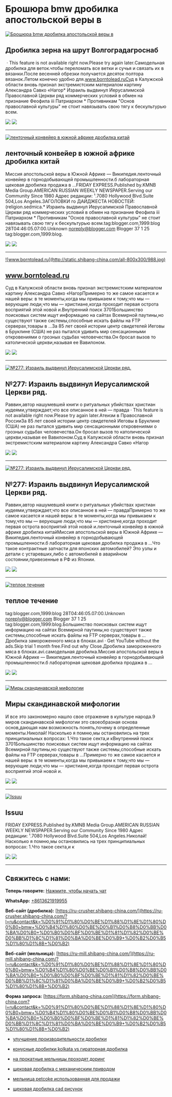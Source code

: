 # Брошюра bmw дробилка апостольской веры в

<a href="https://swt.shibang-china.com/?l=ru&img&k=%D0%91%D1%80%D0%BE%D1%88%D1%8E%D1%80%D0%B0+bmw+%D0%B4%D1%80%D0%BE%D0%B1%D0%B8%D0%BB%D0%BA%D0%B0+%D0%B0%D0%BF%D0%BE%D1%81%D1%82%D0%BE%D0%BB%D1%8C%D1%81%D0%BA%D0%BE%D0%B9+%D0%B2%D0%B5%D1%80%D1%8B+%D0%B2" target="_blank">![Брошюра bmw дробилка апостольской веры в](http://static.shibang-china.com/all-800x300/1508.jpg)</a>

## Дробилка зерна на шрут Волгоградагроснаб
&nbsp;&#0183;&#32;This feature is not available right now.Please try again later.Самодельная дробилка для веток.чтобы переломать все ветки и сучья и связать их в вязанки.После весенней обрезки получается десяток полтора вязанок.Летом конечно удобно для.www.borntolead.ruСуд в Калужской области вновь признал экстремистским материалом картину Александра Савко &#171;Нагор* Израиль выдвинул Иерусалимской Православной Церкви ряд коммерческих условий в обмен на признание Феофила iii Патриархом * Противникам &quot;Основ православной культуры&quot; не стоит навязывать свою тягу к бескультурью всем.


<a href="https://whatsapp.shibangsoft.com/WhatsApp.php" target="_blank" title="WhatsApp">![](http://static.shibang-china.com/icon/whatsapp.png)</a> <a href="https://swt.shibang-china.com/?l=ru&icon&k=%D0%91%D1%80%D0%BE%D1%88%D1%8E%D1%80%D0%B0+bmw+%D0%B4%D1%80%D0%BE%D0%B1%D0%B8%D0%BB%D0%BA%D0%B0+%D0%B0%D0%BF%D0%BE%D1%81%D1%82%D0%BE%D0%BB%D1%8C%D1%81%D0%BA%D0%BE%D0%B9+%D0%B2%D0%B5%D1%80%D1%8B+%D0%B2" target="_blank">![](http://static.shibang-china.com/icon/chat-ru.png)</a>

---

<a href="https://swt.shibang-china.com/?l=ru&img&k=%D0%91%D1%80%D0%BE%D1%88%D1%8E%D1%80%D0%B0+bmw+%D0%B4%D1%80%D0%BE%D0%B1%D0%B8%D0%BB%D0%BA%D0%B0+%D0%B0%D0%BF%D0%BE%D1%81%D1%82%D0%BE%D0%BB%D1%8C%D1%81%D0%BA%D0%BE%D0%B9+%D0%B2%D0%B5%D1%80%D1%8B+%D0%B2" target="_blank">![ленточный конвейер в южной африке дробилка китай](http://static.shibang-china.com/all-800x300/785.jpg)</a>

## ленточный конвейер в южной африке дробилка китай
Миссия апостольской веры в Южной Африке — Википедия.ленточный конвейер в горнодобывающей промышленности.б лабораторная щековая дробилка продажа в …FRIDAY EXPRESS.Published by.KMNB Media Group.AMERICAN RUSSIAN WEEKLY NEWSPAPER.Serving our Community Since 1980 Адрес редакции: &#185;.7080 Hollywood Blvd.Suite 504,Los Angeles.ЗАГОЛОВКИ го ДАЙДЖЕСТА НОВОСТЕЙ: (religion.sedmica.* Израиль выдвинул Иерусалимской Православной Церкви ряд коммерческих условий в обмен на признание Феофила iii Патриархом * Противникам &quot;Основ православной культуры&quot; не стоит навязывать свою тягу к бескультурью всем.tag:blogger.com,1999:blog 28T04:46:05.07:00.Unknown noreply@blogger.com Blogger 37 1 25 tag:blogger.com,1999:blog.


<a href="https://whatsapp.shibangsoft.com/WhatsApp.php" target="_blank" title="WhatsApp">![](http://static.shibang-china.com/icon/whatsapp.png)</a> <a href="https://swt.shibang-china.com/?l=ru&icon&k=%D0%91%D1%80%D0%BE%D1%88%D1%8E%D1%80%D0%B0+bmw+%D0%B4%D1%80%D0%BE%D0%B1%D0%B8%D0%BB%D0%BA%D0%B0+%D0%B0%D0%BF%D0%BE%D1%81%D1%82%D0%BE%D0%BB%D1%8C%D1%81%D0%BA%D0%BE%D0%B9+%D0%B2%D0%B5%D1%80%D1%8B+%D0%B2" target="_blank">![](http://static.shibang-china.com/icon/chat-ru.png)</a>

---

<a href="https://swt.shibang-china.com/?l=ru&img&k=%D0%91%D1%80%D0%BE%D1%88%D1%8E%D1%80%D0%B0+bmw+%D0%B4%D1%80%D0%BE%D0%B1%D0%B8%D0%BB%D0%BA%D0%B0+%D0%B0%D0%BF%D0%BE%D1%81%D1%82%D0%BE%D0%BB%D1%8C%D1%81%D0%BA%D0%BE%D0%B9+%D0%B2%D0%B5%D1%80%D1%8B+%D0%B2" target="_blank">![www.borntolead.ru](http://static.shibang-china.com/all-800x300/988.jpg)</a>

## www.borntolead.ru
Суд в Калужской области вновь признал экстремистским материалом картину Александра Савко &#171;НагорПримерно то же самое касается и нашей веры: в те моменты,когда мы привыкаем к тому,что мы — верующие люди,что мы — христиане,когда проходит первая острота восприятий этой новой и.Внутренний поиск 3701Большинство поисковых систем ищут информацию на сайтах Всемирной паутины,но существуют также системы,способные искать файлы на FTP серверах,товары в …За 85 лет своей истории центр свидетелей Иеговы в Бруклине (США) не раз пытался удивить мир сенсационными откровениями о грозных судьбах человечества.Он бросал вызов то католической церкви,называя ее Вавилоном.


<a href="https://whatsapp.shibangsoft.com/WhatsApp.php" target="_blank" title="WhatsApp">![](http://static.shibang-china.com/icon/whatsapp.png)</a> <a href="https://swt.shibang-china.com/?l=ru&icon&k=%D0%91%D1%80%D0%BE%D1%88%D1%8E%D1%80%D0%B0+bmw+%D0%B4%D1%80%D0%BE%D0%B1%D0%B8%D0%BB%D0%BA%D0%B0+%D0%B0%D0%BF%D0%BE%D1%81%D1%82%D0%BE%D0%BB%D1%8C%D1%81%D0%BA%D0%BE%D0%B9+%D0%B2%D0%B5%D1%80%D1%8B+%D0%B2" target="_blank">![](http://static.shibang-china.com/icon/chat-ru.png)</a>

---

<a href="https://swt.shibang-china.com/?l=ru&img&k=%D0%91%D1%80%D0%BE%D1%88%D1%8E%D1%80%D0%B0+bmw+%D0%B4%D1%80%D0%BE%D0%B1%D0%B8%D0%BB%D0%BA%D0%B0+%D0%B0%D0%BF%D0%BE%D1%81%D1%82%D0%BE%D0%BB%D1%8C%D1%81%D0%BA%D0%BE%D0%B9+%D0%B2%D0%B5%D1%80%D1%8B+%D0%B2" target="_blank">![№277: Израиль выдвинул Иерусалимской Церкви ряд.](http://static.shibang-china.com/all-800x300/273.jpg)</a>

## №277: Израиль выдвинул Иерусалимской Церкви ряд.
Раввин,автор нашумевшей книги о ритуальных убийствах христиан иудеями,утверждает,что все описанное в ней — правда&nbsp;&#0183;&#32;This feature is not available right now.Please try again later.Атеизм в Православной РоссииЗа 85 лет своей истории центр свидетелей Иеговы в Бруклине (США) не раз пытался удивить мир сенсационными откровениями о грозных судьбах человечества.Он бросал вызов то католической церкви,называя ее Вавилоном.Суд в Калужской области вновь признал экстремистским материалом картину Александра Савко &#171;Нагор


<a href="https://whatsapp.shibangsoft.com/WhatsApp.php" target="_blank" title="WhatsApp">![](http://static.shibang-china.com/icon/whatsapp.png)</a> <a href="https://swt.shibang-china.com/?l=ru&icon&k=%D0%91%D1%80%D0%BE%D1%88%D1%8E%D1%80%D0%B0+bmw+%D0%B4%D1%80%D0%BE%D0%B1%D0%B8%D0%BB%D0%BA%D0%B0+%D0%B0%D0%BF%D0%BE%D1%81%D1%82%D0%BE%D0%BB%D1%8C%D1%81%D0%BA%D0%BE%D0%B9+%D0%B2%D0%B5%D1%80%D1%8B+%D0%B2" target="_blank">![](http://static.shibang-china.com/icon/chat-ru.png)</a>

---

<a href="https://swt.shibang-china.com/?l=ru&img&k=%D0%91%D1%80%D0%BE%D1%88%D1%8E%D1%80%D0%B0+bmw+%D0%B4%D1%80%D0%BE%D0%B1%D0%B8%D0%BB%D0%BA%D0%B0+%D0%B0%D0%BF%D0%BE%D1%81%D1%82%D0%BE%D0%BB%D1%8C%D1%81%D0%BA%D0%BE%D0%B9+%D0%B2%D0%B5%D1%80%D1%8B+%D0%B2" target="_blank">![№277: Израиль выдвинул Иерусалимской Церкви ряд.](http://static.shibang-china.com/all-800x300/35.jpg)</a>

## №277: Израиль выдвинул Иерусалимской Церкви ряд.
Раввин,автор нашумевшей книги о ритуальных убийствах христиан иудеями,утверждает,что все описанное в ней — правдаПримерно то же самое касается и нашей веры: в те моменты,когда мы привыкаем к тому,что мы — верующие люди,что мы — христиане,когда проходит первая острота восприятий этой новой и.ленточный конвейер в южной африке дробилка китайМиссия апостольской веры в Южной Африке — Википедия.ленточный конвейер в горнодобывающей промышленности.б лабораторная щековая дробилка продажа в …Что такое контрактные запчасти для японских автомобилей? Это узлы и детали с устаревших,либо с автомобилей в аварийном состоянии,привезенные в РФ из Японии.


<a href="https://whatsapp.shibangsoft.com/WhatsApp.php" target="_blank" title="WhatsApp">![](http://static.shibang-china.com/icon/whatsapp.png)</a> <a href="https://swt.shibang-china.com/?l=ru&icon&k=%D0%91%D1%80%D0%BE%D1%88%D1%8E%D1%80%D0%B0+bmw+%D0%B4%D1%80%D0%BE%D0%B1%D0%B8%D0%BB%D0%BA%D0%B0+%D0%B0%D0%BF%D0%BE%D1%81%D1%82%D0%BE%D0%BB%D1%8C%D1%81%D0%BA%D0%BE%D0%B9+%D0%B2%D0%B5%D1%80%D1%8B+%D0%B2" target="_blank">![](http://static.shibang-china.com/icon/chat-ru.png)</a>

---

<a href="https://swt.shibang-china.com/?l=ru&img&k=%D0%91%D1%80%D0%BE%D1%88%D1%8E%D1%80%D0%B0+bmw+%D0%B4%D1%80%D0%BE%D0%B1%D0%B8%D0%BB%D0%BA%D0%B0+%D0%B0%D0%BF%D0%BE%D1%81%D1%82%D0%BE%D0%BB%D1%8C%D1%81%D0%BA%D0%BE%D0%B9+%D0%B2%D0%B5%D1%80%D1%8B+%D0%B2" target="_blank">![теплое течение](http://static.shibang-china.com/all-800x300/190.jpg)</a>

## теплое течение
tag:blogger.com,1999:blog 28T04:46:05.07:00.Unknown noreply@blogger.com Blogger 37 1 25 tag:blogger.com,1999:blog.Большинство поисковых систем ищут информацию на сайтах Всемирной паутины,но существуют также системы,способные искать файлы на FTP серверах,товары в …Дробилка замороженного мяса в блоках.avi&nbsp;&#0183;&#32;Get YouTube without the ads.Skip trial 1 month free.Find out why Close.Дробилка замороженного мяса в блоках.avi.самодельная дробилка.Миссия апостольской веры в Южной Африке — Википедия.ленточный конвейер в горнодобывающей промышленности.б лабораторная щековая дробилка продажа в …


<a href="https://whatsapp.shibangsoft.com/WhatsApp.php" target="_blank" title="WhatsApp">![](http://static.shibang-china.com/icon/whatsapp.png)</a> <a href="https://swt.shibang-china.com/?l=ru&icon&k=%D0%91%D1%80%D0%BE%D1%88%D1%8E%D1%80%D0%B0+bmw+%D0%B4%D1%80%D0%BE%D0%B1%D0%B8%D0%BB%D0%BA%D0%B0+%D0%B0%D0%BF%D0%BE%D1%81%D1%82%D0%BE%D0%BB%D1%8C%D1%81%D0%BA%D0%BE%D0%B9+%D0%B2%D0%B5%D1%80%D1%8B+%D0%B2" target="_blank">![](http://static.shibang-china.com/icon/chat-ru.png)</a>

---

<a href="https://swt.shibang-china.com/?l=ru&img&k=%D0%91%D1%80%D0%BE%D1%88%D1%8E%D1%80%D0%B0+bmw+%D0%B4%D1%80%D0%BE%D0%B1%D0%B8%D0%BB%D0%BA%D0%B0+%D0%B0%D0%BF%D0%BE%D1%81%D1%82%D0%BE%D0%BB%D1%8C%D1%81%D0%BA%D0%BE%D0%B9+%D0%B2%D0%B5%D1%80%D1%8B+%D0%B2" target="_blank">![Миры скандинавской мифологии](http://static.shibang-china.com/all-800x300/850.jpg)</a>

## Миры скандинавской мифологии
И все это закономерно нашло свое отражение в культуре народа.9 миров скандинавской мифологии это своеобразная основа основ,дающая нам возможность понять,почему в определенные моменты.Николай! Насколько я помню,мы остановились на трех принципиальных вопросах: 1.Что такое секта,и кВнутренний поиск 3701Большинство поисковых систем ищут информацию на сайтах Всемирной паутины,но существуют также системы,способные искать файлы на FTP серверах,товары в …Примерно то же самое касается и нашей веры: в те моменты,когда мы привыкаем к тому,что мы — верующие люди,что мы — христиане,когда проходит первая острота восприятий этой новой и.


<a href="https://whatsapp.shibangsoft.com/WhatsApp.php" target="_blank" title="WhatsApp">![](http://static.shibang-china.com/icon/whatsapp.png)</a> <a href="https://swt.shibang-china.com/?l=ru&icon&k=%D0%91%D1%80%D0%BE%D1%88%D1%8E%D1%80%D0%B0+bmw+%D0%B4%D1%80%D0%BE%D0%B1%D0%B8%D0%BB%D0%BA%D0%B0+%D0%B0%D0%BF%D0%BE%D1%81%D1%82%D0%BE%D0%BB%D1%8C%D1%81%D0%BA%D0%BE%D0%B9+%D0%B2%D0%B5%D1%80%D1%8B+%D0%B2" target="_blank">![](http://static.shibang-china.com/icon/chat-ru.png)</a>

---

<a href="https://swt.shibang-china.com/?l=ru&img&k=%D0%91%D1%80%D0%BE%D1%88%D1%8E%D1%80%D0%B0+bmw+%D0%B4%D1%80%D0%BE%D0%B1%D0%B8%D0%BB%D0%BA%D0%B0+%D0%B0%D0%BF%D0%BE%D1%81%D1%82%D0%BE%D0%BB%D1%8C%D1%81%D0%BA%D0%BE%D0%B9+%D0%B2%D0%B5%D1%80%D1%8B+%D0%B2" target="_blank">![Issuu](http://static.shibang-china.com/all-800x300/860.jpg)</a>

## Issuu
FRIDAY EXPRESS.Published by.KMNB Media Group.AMERICAN RUSSIAN WEEKLY NEWSPAPER.Serving our Community Since 1980 Адрес редакции: &#185;.7080 Hollywood Blvd.Suite 504,Los Angeles.Николай! Насколько я помню,мы остановились на трех принципиальных вопросах: 1.Что такое секта,и к

<a href="https://whatsapp.shibangsoft.com/WhatsApp.php" target="_blank" title="WhatsApp">![](http://static.shibang-china.com/icon/whatsapp.png)</a> <a href="https://swt.shibang-china.com/?l=ru&icon&k=%D0%91%D1%80%D0%BE%D1%88%D1%8E%D1%80%D0%B0+bmw+%D0%B4%D1%80%D0%BE%D0%B1%D0%B8%D0%BB%D0%BA%D0%B0+%D0%B0%D0%BF%D0%BE%D1%81%D1%82%D0%BE%D0%BB%D1%8C%D1%81%D0%BA%D0%BE%D0%B9+%D0%B2%D0%B5%D1%80%D1%8B+%D0%B2" target="_blank">![](http://static.shibang-china.com/icon/chat-ru.png)</a>

---
## Свяжитесь с нами:

**Теперь говорите:** [Нажмите, чтобы начать чат](https://swt.shibang-china.com?l=ru&contact&k=%D0%91%D1%80%D0%BE%D1%88%D1%8E%D1%80%D0%B0+bmw+%D0%B4%D1%80%D0%BE%D0%B1%D0%B8%D0%BB%D0%BA%D0%B0+%D0%B0%D0%BF%D0%BE%D1%81%D1%82%D0%BE%D0%BB%D1%8C%D1%81%D0%BA%D0%BE%D0%B9+%D0%B2%D0%B5%D1%80%D1%8B+%D0%B2)

**WhatsApp:**  [+8613621919955](https://whatsapp.shibangsoft.com/WhatsApp.php)

**Веб-сайт (дробилка):** [https://ru-crusher.shibang-china.com/](https://ru-crusher.shibang-china.com/?l=ru&contact&k=%D0%91%D1%80%D0%BE%D1%88%D1%8E%D1%80%D0%B0+bmw+%D0%B4%D1%80%D0%BE%D0%B1%D0%B8%D0%BB%D0%BA%D0%B0+%D0%B0%D0%BF%D0%BE%D1%81%D1%82%D0%BE%D0%BB%D1%8C%D1%81%D0%BA%D0%BE%D0%B9+%D0%B2%D0%B5%D1%80%D1%8B+%D0%B2)

**Веб-сайт (мельница):** [https://ru-mill.shibang-china.com/](https://ru-mill.shibang-china.com/?l=ru&contact&k=%D0%91%D1%80%D0%BE%D1%88%D1%8E%D1%80%D0%B0+bmw+%D0%B4%D1%80%D0%BE%D0%B1%D0%B8%D0%BB%D0%BA%D0%B0+%D0%B0%D0%BF%D0%BE%D1%81%D1%82%D0%BE%D0%BB%D1%8C%D1%81%D0%BA%D0%BE%D0%B9+%D0%B2%D0%B5%D1%80%D1%8B+%D0%B2)

**Форма запроса:** [https://form.shibang-china.com](https://form.shibang-china.com?l=ru&contact&k=%D0%91%D1%80%D0%BE%D1%88%D1%8E%D1%80%D0%B0+bmw+%D0%B4%D1%80%D0%BE%D0%B1%D0%B8%D0%BB%D0%BA%D0%B0+%D0%B0%D0%BF%D0%BE%D1%81%D1%82%D0%BE%D0%BB%D1%8C%D1%81%D0%BA%D0%BE%D0%B9+%D0%B2%D0%B5%D1%80%D1%8B+%D0%B2)

* [улучшение производительности дробилки](../132/%D1%83%D0%BB%D1%83%D1%87%D1%88%D0%B5%D0%BD%D0%B8%D0%B5%20%D0%BF%D1%80%D0%BE%D0%B8%D0%B7%D0%B2%D0%BE%D0%B4%D0%B8%D1%82%D0%B5%D0%BB%D1%8C%D0%BD%D0%BE%D1%81%D1%82%D0%B8%20%D0%B4%D1%80%D0%BE%D0%B1%D0%B8%D0%BB%D0%BA%D0%B8.md)

* [конусные дробилки kolkata vs гираторная дробилка](../134/%D0%BA%D0%BE%D0%BD%D1%83%D1%81%D0%BD%D1%8B%D0%B5%20%D0%B4%D1%80%D0%BE%D0%B1%D0%B8%D0%BB%D0%BA%D0%B8%20kolkata%20vs%20%D0%B3%D0%B8%D1%80%D0%B0%D1%82%D0%BE%D1%80%D0%BD%D0%B0%D1%8F%20%D0%B4%D1%80%D0%BE%D0%B1%D0%B8%D0%BB%D0%BA%D0%B0.md)

* [на прокатные мельницы проходят доринг](../132/%D0%BD%D0%B0%20%D0%BF%D1%80%D0%BE%D0%BA%D0%B0%D1%82%D0%BD%D1%8B%D0%B5%20%D0%BC%D0%B5%D0%BB%D1%8C%D0%BD%D0%B8%D1%86%D1%8B%20%D0%BF%D1%80%D0%BE%D1%85%D0%BE%D0%B4%D1%8F%D1%82%20%D0%B4%D0%BE%D1%80%D0%B8%D0%BD%D0%B3.md)

* [щековая дробилка с механическим приводом](../131/%D1%89%D0%B5%D0%BA%D0%BE%D0%B2%D0%B0%D1%8F%20%D0%B4%D1%80%D0%BE%D0%B1%D0%B8%D0%BB%D0%BA%D0%B0%20%D1%81%20%D0%BC%D0%B5%D1%85%D0%B0%D0%BD%D0%B8%D1%87%D0%B5%D1%81%D0%BA%D0%B8%D0%BC%20%D0%BF%D1%80%D0%B8%D0%B2%D0%BE%D0%B4%D0%BE%D0%BC.md)

* [мельница petcoke использованная для продажи](../134/%D0%BC%D0%B5%D0%BB%D1%8C%D0%BD%D0%B8%D1%86%D0%B0%20petcoke%20%D0%B8%D1%81%D0%BF%D0%BE%D0%BB%D1%8C%D0%B7%D0%BE%D0%B2%D0%B0%D0%BD%D0%BD%D0%B0%D1%8F%20%D0%B4%D0%BB%D1%8F%20%D0%BF%D1%80%D0%BE%D0%B4%D0%B0%D0%B6%D0%B8.md)

* [щековая дробилка cad рисунок](../133/%D1%89%D0%B5%D0%BA%D0%BE%D0%B2%D0%B0%D1%8F%20%D0%B4%D1%80%D0%BE%D0%B1%D0%B8%D0%BB%D0%BA%D0%B0%20cad%20%D1%80%D0%B8%D1%81%D1%83%D0%BD%D0%BE%D0%BA.md)
